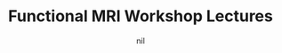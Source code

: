 ---
title: "Functional MRI Workshop Lectures"
project_id: 
date: nil
conference_id: ""
presenters:
   - peter_bandettini
summary: "Functional MRI Workshop Lectures, Rome, Italy"
file: /assets/presentations/
filename: 
layout: presentation
---